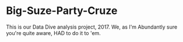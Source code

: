# Big-Suze-Party-Cruze
This is our Data Dive analysis project, 2017.
We, as I'm Abundantly sure you're quite aware, HAD to do it to 'em.

